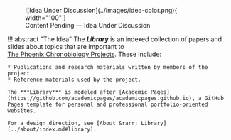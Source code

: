 <figure markdown="span">
    ![Idea Under Discussion](../images/idea-color.png){ width="100" } 
    <figcaption>Content Pending &mdash; Idea Under Discussion</figcaption>
</figure>

!!! abstract "The Idea"
    The ***Library*** is an indexed collection of papers and slides about topics that are important to [The&nbsp;Phoenix&nbsp;Chronobiology&nbsp;Projects](..). These include:
    
    * Publications and research materials written by members of the project.
    * Reference materials used by the project.

    The ***Library*** is modeled after [Academic Pages](https://github.com/academicpages/academicpages.github.io), a GitHub Pages template for personal and professional portfolio-oriented websites.

    For a design direction, see [About &rarr; Library](../about/index.md#library).
